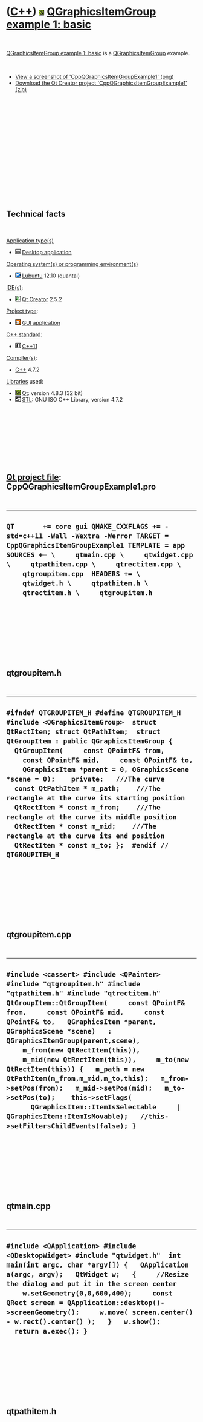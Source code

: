 
 

 

 

 

 

([C++](Cpp.md)) ![Qt](PicQt.png) [QGraphicsItemGroup example 1: basic](CppQGraphicsItemGroupExample1.md)
==========================================================================================================

 

[QGraphicsItemGroup example 1: basic](CppQGraphicsItemGroupExample1.md)
is a [QGraphicsItemGroup](CppQGraphicsItemGroup.md) example.

 

-   [View a screenshot of
    'CppQGraphicsItemGroupExample1' (png)](CppQGraphicsItemGroupExample1.png)
-   [Download the Qt Creator project
    'CppQGraphicsItemGroupExample1' (zip)](CppQGraphicsItemGroupExample1.zip)

 

 

 

 

 

 

 

 

 

Technical facts
---------------

 

[Application type(s)](CppApplication.md)

-   ![Desktop](PicDesktop.png) [Desktop
    application](CppDesktopApplication.md)

[Operating system(s) or programming environment(s)](CppOs.md)

-   ![Lubuntu](PicLubuntu.png) [Lubuntu](CppLubuntu.md) 12.10 (quantal)

[IDE(s)](CppIde.md):

-   ![Qt Creator](PicQtCreator.png) [Qt Creator](CppQtCreator.md) 2.5.2

[Project type](CppQtProjectType.md):

-   ![GUI](PicGui.png) [GUI application](CppGuiApplication.md)

[C++ standard](CppStandard.md):

-   ![C++11](PicCpp11.png) [C++11](Cpp11.md)

[Compiler(s)](CppCompiler.md):

-   [G++](CppGpp.md) 4.7.2

[Libraries](CppLibrary.md) used:

-   ![Qt](PicQt.png) [Qt](CppQt.md): version 4.8.3 (32 bit)
-   ![STL](PicStl.png) [STL](CppStl.md): GNU ISO C++ Library, version
    4.7.2

 

 

 

 

 

[Qt project file](CppQtProjectFile.md): CppQGraphicsItemGroupExample1.pro
--------------------------------------------------------------------------

 

  ------------------------------------------------------------------------------------------------------------------------------------------------------------------------------------------------------------------------------------------------------------------------------------------------------------------------------------------
  ` QT       += core gui QMAKE_CXXFLAGS += -std=c++11 -Wall -Wextra -Werror TARGET = CppQGraphicsItemGroupExample1 TEMPLATE = app  SOURCES += \     qtmain.cpp \     qtwidget.cpp \     qtpathitem.cpp \     qtrectitem.cpp \     qtgroupitem.cpp  HEADERS += \     qtwidget.h \     qtpathitem.h \     qtrectitem.h \     qtgroupitem.h `
  ------------------------------------------------------------------------------------------------------------------------------------------------------------------------------------------------------------------------------------------------------------------------------------------------------------------------------------------

 

 

 

 

 

qtgroupitem.h
-------------

 

  -----------------------------------------------------------------------------------------------------------------------------------------------------------------------------------------------------------------------------------------------------------------------------------------------------------------------------------------------------------------------------------------------------------------------------------------------------------------------------------------------------------------------------------------------------------------------------------------------------------------------------------------------------------------
  ` #ifndef QTGROUPITEM_H #define QTGROUPITEM_H  #include <QGraphicsItemGroup>  struct QtRectItem; struct QtPathItem;  struct QtGroupItem : public QGraphicsItemGroup {   QtGroupItem(     const QPointF& from,     const QPointF& mid,     const QPointF& to,     QGraphicsItem *parent = 0, QGraphicsScene *scene = 0);    private:   ///The curve   const QtPathItem * m_path;    ///The rectangle at the curve its starting position   QtRectItem * const m_from;    ///The rectangle at the curve its middle position   QtRectItem * const m_mid;    ///The rectangle at the curve its end position   QtRectItem * const m_to; };  #endif // QTGROUPITEM_H `
  -----------------------------------------------------------------------------------------------------------------------------------------------------------------------------------------------------------------------------------------------------------------------------------------------------------------------------------------------------------------------------------------------------------------------------------------------------------------------------------------------------------------------------------------------------------------------------------------------------------------------------------------------------------------

 

 

 

 

 

qtgroupitem.cpp
---------------

 

  -------------------------------------------------------------------------------------------------------------------------------------------------------------------------------------------------------------------------------------------------------------------------------------------------------------------------------------------------------------------------------------------------------------------------------------------------------------------------------------------------------------------------------------------------------------------------------------------------------------------------------------------------------------------------------
  ` #include <cassert> #include <QPainter> #include "qtgroupitem.h" #include "qtpathitem.h" #include "qtrectitem.h"  QtGroupItem::QtGroupItem(     const QPointF& from,     const QPointF& mid,     const QPointF& to,   QGraphicsItem *parent, QGraphicsScene *scene)   : QGraphicsItemGroup(parent,scene),     m_from(new QtRectItem(this)),     m_mid(new QtRectItem(this)),     m_to(new QtRectItem(this)) {   m_path = new QtPathItem(m_from,m_mid,m_to,this);   m_from->setPos(from);   m_mid->setPos(mid);   m_to->setPos(to);    this->setFlags(       QGraphicsItem::ItemIsSelectable     | QGraphicsItem::ItemIsMovable);   //this->setFiltersChildEvents(false); } `
  -------------------------------------------------------------------------------------------------------------------------------------------------------------------------------------------------------------------------------------------------------------------------------------------------------------------------------------------------------------------------------------------------------------------------------------------------------------------------------------------------------------------------------------------------------------------------------------------------------------------------------------------------------------------------------

 

 

 

 

 

qtmain.cpp
----------

 

  ---------------------------------------------------------------------------------------------------------------------------------------------------------------------------------------------------------------------------------------------------------------------------------------------------------------------------------------------------------------------------------------------------------------------
  ` #include <QApplication> #include <QDesktopWidget> #include "qtwidget.h"  int main(int argc, char *argv[]) {   QApplication a(argc, argv);   QtWidget w;   {     //Resize the dialog and put it in the screen center     w.setGeometry(0,0,600,400);     const QRect screen = QApplication::desktop()->screenGeometry();     w.move( screen.center() - w.rect().center() );   }   w.show();   return a.exec(); } `
  ---------------------------------------------------------------------------------------------------------------------------------------------------------------------------------------------------------------------------------------------------------------------------------------------------------------------------------------------------------------------------------------------------------------------

 

 

 

 

 

qtpathitem.h
------------

 

  -------------------------------------------------------------------------------------------------------------------------------------------------------------------------------------------------------------------------------------------------------------------------------------------------------------------------------------------------------------------------------------------------------------------------------------------------------------------------------------------------------------------------------------------------------------------------------------
  ` #ifndef QTPATHITEM_H #define QTPATHITEM_H  #include <QGraphicsPathItem>  struct QtRectItem;  struct QtPathItem : public QGraphicsPathItem {   QtPathItem(     const QtRectItem * const from,     const QtRectItem * const mid,     const QtRectItem * const to,     QGraphicsItem *parent = 0, QGraphicsScene *scene = 0);    protected:   void paint(QPainter *painter, const QStyleOptionGraphicsItem *option, QWidget *widget);    private:   const QtRectItem * const m_from;   const QtRectItem * const m_mid;   const QtRectItem * const m_to; };  #endif // QTPATHITEM_H `
  -------------------------------------------------------------------------------------------------------------------------------------------------------------------------------------------------------------------------------------------------------------------------------------------------------------------------------------------------------------------------------------------------------------------------------------------------------------------------------------------------------------------------------------------------------------------------------------

 

 

 

 

 

qtpathitem.cpp
--------------

 

  -----------------------------------------------------------------------------------------------------------------------------------------------------------------------------------------------------------------------------------------------------------------------------------------------------------------------------------------------------------------------------------------------------------------------------------------------------------------------------------------------------------------------------------------------------------------------------------------------------------------------------------------------------------------------------------------------------------------------------------------------------------
  ` #include <cassert> #include <QPainter> #include "qtpathitem.h" #include "qtrectitem.h"  QtPathItem::QtPathItem(   const QtRectItem * const from,   const QtRectItem * const mid,   const QtRectItem * const to,   QGraphicsItem *parent, QGraphicsScene *scene)   : QGraphicsPathItem(parent,scene),     m_from(from),     m_mid(mid),     m_to(to) {   assert(!(flags() & QGraphicsItem::ItemIsMovable) );   assert(!(flags() & QGraphicsItem::ItemIsSelectable) ); }  void QtPathItem::paint(QPainter *painter, const QStyleOptionGraphicsItem *option, QWidget *widget) {   QPainterPath path;   path.moveTo(m_from->pos());   path.quadTo(m_mid->pos(),m_to->pos());   this->setPath(path);    QGraphicsPathItem::paint(painter,option,widget); } `
  -----------------------------------------------------------------------------------------------------------------------------------------------------------------------------------------------------------------------------------------------------------------------------------------------------------------------------------------------------------------------------------------------------------------------------------------------------------------------------------------------------------------------------------------------------------------------------------------------------------------------------------------------------------------------------------------------------------------------------------------------------------

 

 

 

 

 

qtrectitem.h
------------

 

  ----------------------------------------------------------------------------------------------------------------------------------------------------------------------------------------------------------------------------
  ` #ifndef QTRECTITEM_H #define QTRECTITEM_H  #include <QGraphicsRectItem>  struct QtRectItem : public QGraphicsRectItem {   QtRectItem(QGraphicsItem *parent = 0, QGraphicsScene *scene = 0); };  #endif // QTRECTITEM_H `
  ----------------------------------------------------------------------------------------------------------------------------------------------------------------------------------------------------------------------------

 

 

 

 

 

qtrectitem.cpp
--------------

 

  ----------------------------------------------------------------------------------------------------------------------------------------------------------------------------------------------------------------------------------------------------------------------------------------------------------------------------
  ` #include "qtrectitem.h"  QtRectItem::QtRectItem(QGraphicsItem *parent, QGraphicsScene *scene)  : QGraphicsRectItem(parent,scene) {   this->setFlags(       QGraphicsItem::ItemIsSelectable     | QGraphicsItem::ItemIsMovable);    const double length = 20;   this->setRect(-length/2.0,-length/2.0,length,length); } `
  ----------------------------------------------------------------------------------------------------------------------------------------------------------------------------------------------------------------------------------------------------------------------------------------------------------------------------

 

 

 

 

 

qtwidget.h
----------

 

  ---------------------------------------------------------------------------------------------------------------------------------------------------------------------------------------------------------
  ` #ifndef QTWIDGET_H #define QTWIDGET_H  #include <QGraphicsView>  ///The widget holding the items struct QtWidget : public QGraphicsView {   QtWidget(QWidget *parent = 0); };  #endif // QTWIDGET_H `
  ---------------------------------------------------------------------------------------------------------------------------------------------------------------------------------------------------------

 

 

 

 

 

qtwidget.cpp
------------

 

  --------------------------------------------------------------------------------------------------------------------------------------------------------------------------------------------------------------------------------------------------------------------------------------------------------------------------------------------------------------------------------------------------------------------------------------------------------------------------------------------------------------------------------------------------------------------------------------------------------------------------------------------------------------------------------------------------------------------------------------------------------------------------------------------------------------------------------------------------------------------------------------------------------------
  ` #include <cassert> #include <QGraphicsScene> #include "qtrectitem.h" #include "qtgroupitem.h" #include "qtpathitem.h" #include "qtwidget.h"  QtWidget::QtWidget(QWidget *parent)   : QGraphicsView(new QGraphicsScene,parent) {   const int n_items = 16;   std::vector<QtRectItem *> rects;    for (int i=0; i!=n_items; ++i)   {     const double angle       = 2.0 * M_PI * (static_cast<double>(i+0) / static_cast<double>(n_items));     const double angle_next       = angle + 2.0 * M_PI * (0.5 / static_cast<double>(n_items));      const QPointF from(std::sin(angle     ) *  50.0, -std::cos(angle     ) *  50.0);     const QPointF mid( std::sin(angle_next) * 100.0, -std::cos(angle_next) * 100.0);     const QPointF to(  std::sin(angle     ) * 150.0, -std::cos(angle     ) * 150.0);      QtGroupItem * const item = new QtGroupItem(from,mid,to);     scene()->addItem(item);   } } `
  --------------------------------------------------------------------------------------------------------------------------------------------------------------------------------------------------------------------------------------------------------------------------------------------------------------------------------------------------------------------------------------------------------------------------------------------------------------------------------------------------------------------------------------------------------------------------------------------------------------------------------------------------------------------------------------------------------------------------------------------------------------------------------------------------------------------------------------------------------------------------------------------------------------

 

 

 

 

 

 

This page has been created by the [tool](Tools.md)
[CodeToHtml](ToolCodeToHtml.md)
